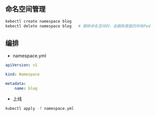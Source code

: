 ## 命名空间管理

```bash
kebectl create namespace blog
kebectl delete namespace blog   # 删除命名空间时，会删除里面的所有Pod
```



## 编排

- namespace.yml

```yaml
apiVersion: v1

kind: Namespace

metadata:
    name: blog
```

- 上线

```bash
kubectl apply -f namespace.yml
```

